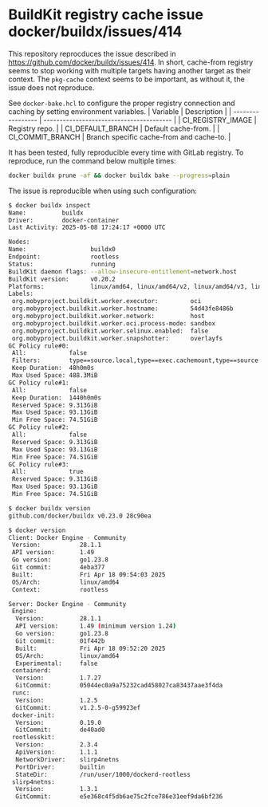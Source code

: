 # BuildKit registry cache issue docker/buildx/issues/414

This repository reprocduces the issue described in https://github.com/docker/buildx/issues/414.
In short, cache-from registry seems to stop working with multiple targets having another target
as their context. The `pkg-cache` context seems to be important, as without it, the issue does
not reproduce.

See `docker-bake.hcl` to configure the proper registry connection and caching by setting environment variables.
| Variable          | Description                              |
| ----------------- | ---------------------------------------- |
| CI_REGISTRY_IMAGE | Registry repo.                           |
| CI_DEFAULT_BRANCH | Default cache-from.                      |
| CI_COMMIT_BRANCH  | Branch specific cache-from and cache-to. |

It has been tested, fully reproducible every time with GitLab registry.
To reproduce, run the command below multiple times:
```bash
docker buildx prune -af && docker buildx bake --progress=plain
```

The issue is reproducible when using such configuration:

```bash
$ docker buildx inspect
Name:          buildx
Driver:        docker-container
Last Activity: 2025-05-08 17:24:17 +0000 UTC

Nodes:
Name:                  buildx0
Endpoint:              rootless
Status:                running
BuildKit daemon flags: --allow-insecure-entitlement=network.host
BuildKit version:      v0.20.2
Platforms:             linux/amd64, linux/amd64/v2, linux/amd64/v3, linux/386
Labels:
 org.mobyproject.buildkit.worker.executor:         oci
 org.mobyproject.buildkit.worker.hostname:         54d43fe8486b
 org.mobyproject.buildkit.worker.network:          host
 org.mobyproject.buildkit.worker.oci.process-mode: sandbox
 org.mobyproject.buildkit.worker.selinux.enabled:  false
 org.mobyproject.buildkit.worker.snapshotter:      overlayfs
GC Policy rule#0:
 All:            false
 Filters:        type==source.local,type==exec.cachemount,type==source.git.checkout
 Keep Duration:  48h0m0s
 Max Used Space: 488.3MiB
GC Policy rule#1:
 All:            false
 Keep Duration:  1440h0m0s
 Reserved Space: 9.313GiB
 Max Used Space: 93.13GiB
 Min Free Space: 74.51GiB
GC Policy rule#2:
 All:            false
 Reserved Space: 9.313GiB
 Max Used Space: 93.13GiB
 Min Free Space: 74.51GiB
GC Policy rule#3:
 All:            true
 Reserved Space: 9.313GiB
 Max Used Space: 93.13GiB
 Min Free Space: 74.51GiB

$ docker buildx version
github.com/docker/buildx v0.23.0 28c90ea

$ docker version
Client: Docker Engine - Community
 Version:           28.1.1
 API version:       1.49
 Go version:        go1.23.8
 Git commit:        4eba377
 Built:             Fri Apr 18 09:54:03 2025
 OS/Arch:           linux/amd64
 Context:           rootless

Server: Docker Engine - Community
 Engine:
  Version:          28.1.1
  API version:      1.49 (minimum version 1.24)
  Go version:       go1.23.8
  Git commit:       01f442b
  Built:            Fri Apr 18 09:52:20 2025
  OS/Arch:          linux/amd64
  Experimental:     false
 containerd:
  Version:          1.7.27
  GitCommit:        05044ec0a9a75232cad458027ca83437aae3f4da
 runc:
  Version:          1.2.5
  GitCommit:        v1.2.5-0-g59923ef
 docker-init:
  Version:          0.19.0
  GitCommit:        de40ad0
 rootlesskit:
  Version:          2.3.4
  ApiVersion:       1.1.1
  NetworkDriver:    slirp4netns
  PortDriver:       builtin
  StateDir:         /run/user/1000/dockerd-rootless
 slirp4netns:
  Version:          1.3.1
  GitCommit:        e5e368c4f5db6ae75c2fce786e31eef9da6bf236
```